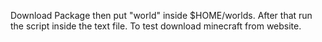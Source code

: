 Download Package then put "world" inside $HOME/worlds. After that run the script inside the text file. To test download minecraft from website.
